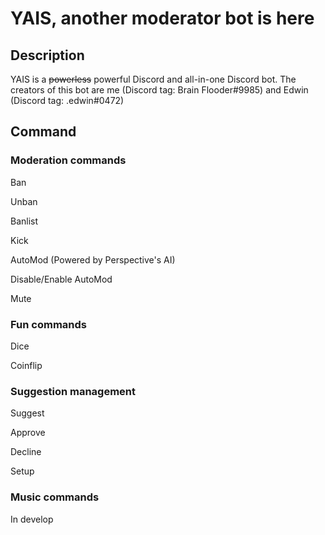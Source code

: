 # YAIS, another moderator bot is here
## Description
YAIS is a ~~powerless~~ powerful Discord and all-in-one Discord bot. The creators of this bot are me (Discord tag: Brain Flooder#9985) and Edwin (Discord tag: .edwin#0472)
## Command
### Moderation commands
Ban

Unban

Banlist

Kick

AutoMod (Powered by Perspective's AI)

Disable/Enable AutoMod

Mute

### Fun commands
Dice

Coinflip

### Suggestion management
Suggest

Approve

Decline

Setup

### Music commands
In develop